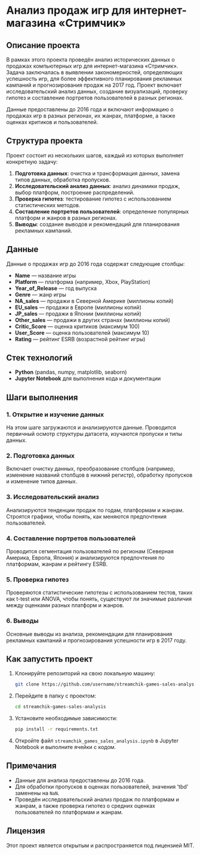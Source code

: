 # Анализ продаж игр для интернет-магазина «Стримчик»

## Описание проекта

В рамках этого проекта проведён анализ исторических данных о продажах компьютерных игр для интернет-магазина «Стримчик». Задача заключалась в выявлении закономерностей, определяющих успешность игр, для более эффективного планирования рекламных кампаний и прогнозирования продаж на 2017 год. Проект включает исследовательский анализ данных, создание визуализаций, проверку гипотез и составление портретов пользователей в разных регионах.

Данные предоставлены до 2016 года и включают информацию о продажах игр в разных регионах, их жанрах, платформе, а также оценках критиков и пользователей.

## Структура проекта

Проект состоит из нескольких шагов, каждый из которых выполняет конкретную задачу:

1. **Подготовка данных**: очистка и трансформация данных, замена типов данных, обработка пропусков.
2. **Исследовательский анализ данных**: анализ динамики продаж, выбор платформ, построение распределений.
3. **Проверка гипотез**: тестирование гипотез с использованием статистических методов.
4. **Составление портретов пользователей**: определение популярных платформ и жанров в разных регионах.
5. **Выводы**: создание выводов и рекомендаций для планирования рекламных кампаний.

## Данные

Данные о продажах игр до 2016 года содержат следующие столбцы:

- **Name** — название игры
- **Platform** — платформа (например, Xbox, PlayStation)
- **Year_of_Release** — год выпуска
- **Genre** — жанр игры
- **NA_sales** — продажи в Северной Америке (миллионы копий)
- **EU_sales** — продажи в Европе (миллионы копий)
- **JP_sales** — продажи в Японии (миллионы копий)
- **Other_sales** — продажи в других странах (миллионы копий)
- **Critic_Score** — оценка критиков (максимум 100)
- **User_Score** — оценка пользователей (максимум 10)
- **Rating** — рейтинг ESRB (возрастной рейтинг игры)

## Стек технологий

- **Python** (pandas, numpy, matplotlib, seaborn)
- **Jupyter Notebook** для выполнения кода и документации

## Шаги выполнения

### 1. Открытие и изучение данных
На этом шаге загружаются и анализируются данные. Проводится первичный осмотр структуры датасета, изучаются пропуски и типы данных.

### 2. Подготовка данных
Включает очистку данных, преобразование столбцов (например, изменение названий столбцов в нижний регистр), обработку пропусков и изменение типов данных.

### 3. Исследовательский анализ
Анализируются тенденции продаж по годам, платформам и жанрам. Строятся графики, чтобы понять, как меняются предпочтения пользователей.

### 4. Составление портретов пользователей
Проводится сегментация пользователей по регионам (Северная Америка, Европа, Япония) и анализируются предпочтения по платформам, жанрам и рейтингу ESRB.

### 5. Проверка гипотез
Проверяются статистические гипотезы с использованием тестов, таких как t-test или ANOVA, чтобы понять, существуют ли значимые различия между оценками разных платформ и жанров.

### 6. Выводы
Основные выводы из анализа, рекомендации для планирования рекламных кампаний и прогнозирования успешности игр в 2017 году.

## Как запустить проект

1. Клонируйте репозиторий на свою локальную машину:

    ```bash
    git clone https://github.com/username/streamchik-games-sales-analysis.git
    ```

2. Перейдите в папку с проектом:

    ```bash
    cd streamchik-games-sales-analysis
    ```

3. Установите необходимые зависимости:

    ```bash
    pip install -r requirements.txt
    ```

4. Откройте файл `streamchik_games_sales_analysis.ipynb` в Jupyter Notebook и выполните ячейки с кодом.

## Примечания

- Данные для анализа предоставлены до 2016 года.
- Для обработки пропусков в оценках пользователей, значения 'tbd' заменены на `NaN`.
- Проведён исследовательский анализ продаж по платформам и жанрам, а также проверка гипотез о средних оценках пользователей по платформам и жанрам.

## Лицензия

Этот проект является открытым и распространяется под лицензией MIT.
